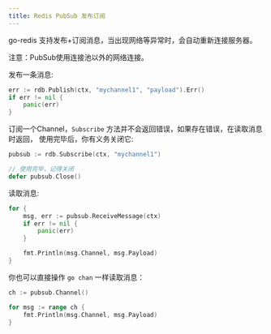 ```yaml
---
title: Redis PubSub 发布订阅
---
```


<CoverImage title="Go Redis PubSub 发布订阅" />

go-redis 支持发布+订阅消息，当出现网络等异常时，会自动重新连接服务器。

注意：PubSub使用连接池以外的网络连接。

发布一条消息:

```go
err := rdb.Publish(ctx, "mychannel1", "payload").Err()
if err != nil {
	panic(err)
}
```

订阅一个Channel，`Subscribe` 方法并不会返回错误，如果存在错误，在读取消息时返回，
使用完毕后，你有义务关闭它:

```go
pubsub := rdb.Subscribe(ctx, "mychannel1")

// 使用完毕，记得关闭
defer pubsub.Close()
```

读取消息:

```go
for {
	msg, err := pubsub.ReceiveMessage(ctx)
	if err != nil {
		panic(err)
	}

	fmt.Println(msg.Channel, msg.Payload)
}
```

你也可以直接操作 `go chan` 一样读取消息：

```go
ch := pubsub.Channel()

for msg := range ch {
	fmt.Println(msg.Channel, msg.Payload)
}
```
